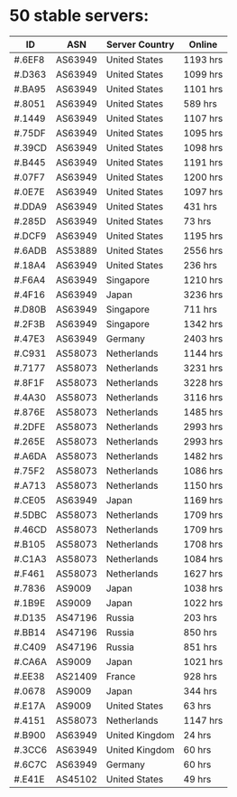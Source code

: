# 50 stable servers:

| ID | ASN | Server Country | Online |
| ------ | ------ | ------ | ------ |
| #.6EF8 | AS63949 | United States | 1193 hrs |
| #.D363 | AS63949 | United States | 1099 hrs |
| #.BA95 | AS63949 | United States | 1101 hrs |
| #.8051 | AS63949 | United States | 589 hrs |
| #.1449 | AS63949 | United States | 1107 hrs |
| #.75DF | AS63949 | United States | 1095 hrs |
| #.39CD | AS63949 | United States | 1098 hrs |
| #.B445 | AS63949 | United States | 1191 hrs |
| #.07F7 | AS63949 | United States | 1200 hrs |
| #.0E7E | AS63949 | United States | 1097 hrs |
| #.DDA9 | AS63949 | United States | 431 hrs |
| #.285D | AS63949 | United States | 73 hrs |
| #.DCF9 | AS63949 | United States | 1195 hrs |
| #.6ADB | AS53889 | United States | 2556 hrs |
| #.18A4 | AS63949 | United States | 236 hrs |
| #.F6A4 | AS63949 | Singapore | 1210 hrs |
| #.4F16 | AS63949 | Japan | 3236 hrs |
| #.D80B | AS63949 | Singapore | 711 hrs |
| #.2F3B | AS63949 | Singapore | 1342 hrs |
| #.47E3 | AS63949 | Germany | 2403 hrs |
| #.C931 | AS58073 | Netherlands | 1144 hrs |
| #.7177 | AS58073 | Netherlands | 3231 hrs |
| #.8F1F | AS58073 | Netherlands | 3228 hrs |
| #.4A30 | AS58073 | Netherlands | 3116 hrs |
| #.876E | AS58073 | Netherlands | 1485 hrs |
| #.2DFE | AS58073 | Netherlands | 2993 hrs |
| #.265E | AS58073 | Netherlands | 2993 hrs |
| #.A6DA | AS58073 | Netherlands | 1482 hrs |
| #.75F2 | AS58073 | Netherlands | 1086 hrs |
| #.A713 | AS58073 | Netherlands | 1150 hrs |
| #.CE05 | AS63949 | Japan | 1169 hrs |
| #.5DBC | AS58073 | Netherlands | 1709 hrs |
| #.46CD | AS58073 | Netherlands | 1709 hrs |
| #.B105 | AS58073 | Netherlands | 1708 hrs |
| #.C1A3 | AS58073 | Netherlands | 1084 hrs |
| #.F461 | AS58073 | Netherlands | 1627 hrs |
| #.7836 | AS9009 | Japan | 1038 hrs |
| #.1B9E | AS9009 | Japan | 1022 hrs |
| #.D135 | AS47196 | Russia | 203 hrs |
| #.BB14 | AS47196 | Russia | 850 hrs |
| #.C409 | AS47196 | Russia | 851 hrs |
| #.CA6A | AS9009 | Japan | 1021 hrs |
| #.EE38 | AS21409 | France | 928 hrs |
| #.0678 | AS9009 | Japan | 344 hrs |
| #.E17A | AS9009 | United States | 63 hrs |
| #.4151 | AS58073 | Netherlands | 1147 hrs |
| #.B900 | AS63949 | United Kingdom | 24 hrs |
| #.3CC6 | AS63949 | United Kingdom | 60 hrs |
| #.6C7C | AS63949 | Germany | 60 hrs |
| #.E41E | AS45102 | United States | 49 hrs |

